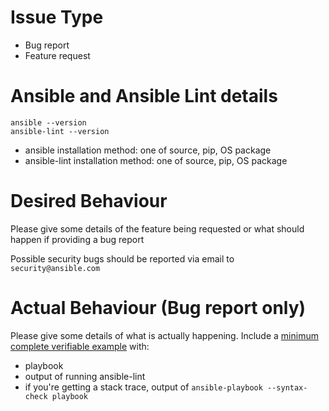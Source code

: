 # Issue Type
- Bug report
- Feature request

# Ansible and Ansible Lint details

```
ansible --version
ansible-lint --version
```

- ansible installation method: one of source, pip, OS package
- ansible-lint installation method: one of source, pip, OS package

# Desired Behaviour

Please give some details of the feature being requested
or what should happen if providing a bug report

Possible security bugs should be reported via email to `security@ansible.com`

# Actual Behaviour (Bug report only)

Please give some details of what is actually happening.
Include a [minimum complete verifiable example] with:
- playbook
- output of running ansible-lint
- if you're getting a stack trace, output of
  `ansible-playbook --syntax-check playbook`


[minimum complete verifiable example]: http://stackoverflow.com/help/mcve
